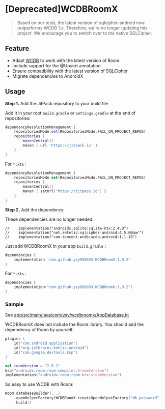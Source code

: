# [Deprecated]WCDBRoomX

> Based on our tests, the latest version of sqlcipher-android now outperforms WCDB 1.x. Therefore, we're no longer updating this project. We encourage you to switch over to the native SQLCipher.

## Feature

- Adapt [WCDB](https://github.com/Tencent/wcdb/tree/room) to work with the latest version of Room
- Include support for the @Upsert annotation
- Ensure compatibility with the latest version of [SQLCipher](https://github.com/sqlcipher/sqlcipher-android)
- Migrate dependencies to AndroidX

## Usage

**Step 1.** Add the JitPack repository to your build file

Add it in your root `build.gradle` or `settings.gradle` at the end of repositories:

```groovy
dependencyResolutionManagement {
    repositoriesMode.set(RepositoriesMode.FAIL_ON_PROJECT_REPOS)
    repositories {
        mavenCentral()
        maven { url 'https://jitpack.io' }
    }
}
```

For `*.kts` :

```kotlin
dependencyResolutionManagement {
    repositoriesMode.set(RepositoriesMode.FAIL_ON_PROJECT_REPOS)
    repositories {
        mavenCentral()
        maven { setUrl("https://jitpack.io") }
    }
}
```

**Step 2.** Add the dependency

These dependencies are no longer needed:

```
//    implementation("androidx.sqlite:sqlite-ktx:2.4.0")
//    implementation("net.zetetic:sqlcipher-android:4.5.6@aar")
//    implementation("com.tencent.wcdb:wcdb-android:1.1-19")
```

Just add WCDBRoomX in your app `build.gradle` :

```groovy
dependencies {
    implementation 'com.github.ysy950803:WCDBRoomX:1.0.2'
}
```

For `*.kts` :

```kotlin
dependencies {
    implementation("com.github.ysy950803:WCDBRoomX:1.0.2")
}
```

### Sample

See [app/src/main/java/com/ysy/wcdbroomx/AppDatabase.kt](https://github.com/ysy950803/WCDBRoomX/blob/main/app/src/main/java/com/ysy/wcdbroomx/AppDatabase.kt)

WCDBRoomX does not include the Room library. You should add the dependency of Room by yourself:

```kotlin
plugins {
    id("com.android.application")
    id("org.jetbrains.kotlin.android")
    id("com.google.devtools.ksp")
}

val roomVersion = "2.6.1"
ksp("androidx.room:room-compiler:$roomVersion")
implementation("androidx.room:room-ktx:$roomVersion")
```

So easy to use WCDB with Room:

```kotlin
Room.databaseBuilder(...)
    .openHelperFactory(WCDBRoomX.createOpenHelperFactory("db_password"))
    .build()
```
